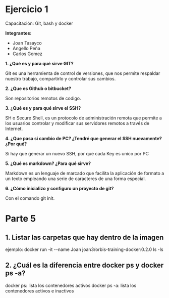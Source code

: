 # Ejercicio 1
Capacitación: Git, bash y docker

**Integrantes:**

- Joan Tasayco
- Angello Peña
- Carlos Gomez

**1. ¿Qué es y para qué sirve GIT?**

Git es una herramienta de control de versiones, que nos permite respaldar nuestro trabajo, compartirlo y controlar sus cambios.

**2. ¿Que es Github o bitbucket?**

Son repositorios remotos de codigo.

**3. ¿Qué es y para qué sirve el SSH?**

SH o Secure Shell, es un protocolo de administración remota que permite a los usuarios controlar y modificar sus servidores remotos a través de Internet. 

**4. ¿Que pasa si cambio de PC? ¿Tendré que generar el SSH nuevamente?¿Por qué?**

Si hay que generar un nuevo SSH, por que cada Key es unico por PC

**5. ¿Qué es markdown? ¿Para qué sirve?**

Markdown es un lenguaje de marcado que facilita la aplicación de formato a un texto empleando una serie de caracteres de una forma especial.  

**6. ¿Cómo inicializo y configuro un proyecto de git?**

Con el comando git init.

# Parte 5

## 1. Listar las carpetas que hay dentro de la imagen

ejemplo: docker run -it --name Joan joan3/orbis-training-docker:0.2.0 ls -ls

## 2. ¿Cuál es la diferencia entre docker ps y docker ps -a?

docker ps: lista los contenedores activos
docker ps -a: lista los contenedores activos e inactivos

